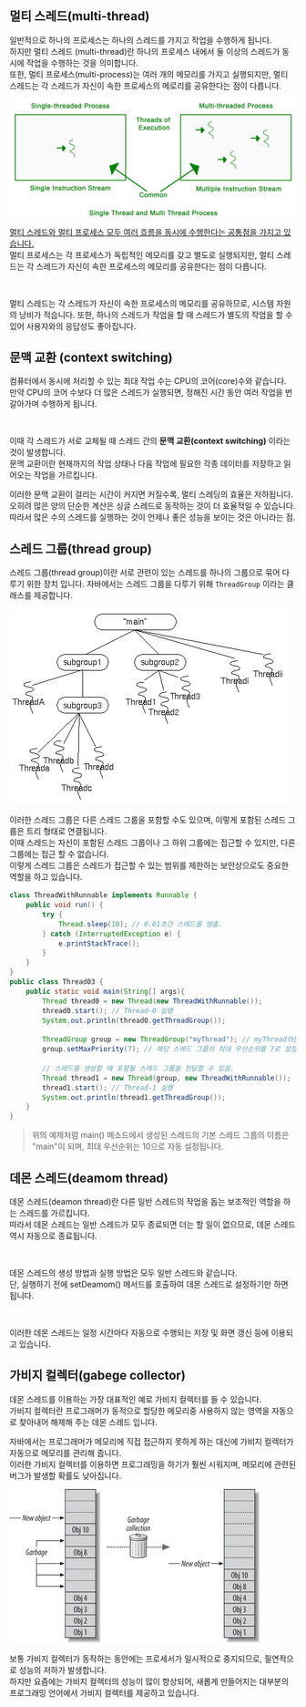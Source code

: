 ## 멀티 스레드(multi-thread)
일반적으로 하나의 프로세스는 하나의 스레드를 가지고 작업을 수행하게 됩니다.  
하지만 멀티 스레드 (multi-thread)란 하나의 프로세스 내에서 둘 이상의 스레드가 동시에 작업을 수행하는 것을 의미합니다.  
또한, 멀티 프로세스(multi-process)는 여러 개의 메모리를 가지고 실행되지만, 멀티 스레드는 각 스레드가 자신이 속한 프로세스의 메로리를 공유한다는 점이 다릅니다.

<img src="../../img/multi-thread.jpg">

<br>

<u>멀티 스레드와 멀티 프로세스 모두 여러 흐름을 동시에 수행한다는 공통점을 가지고 있습니다.</u>  
멀티 프로세스는 각 프로세스가 독립적인 메모리를 갖고 별도로 실행되지만, 멀티 스레드는 각 스레드가 자신이 속한 프로세스의 메모리를 공유한다는 점이 다릅니다.  

<br>

멀티 스레드는 각 스레드가 자신이 속한 프로세스의 메모리를 공유하므로, 시스템 자원의 낭비가 적습니다. 또한, 하나의 스레드가 작업을 할 때 스레드가 별도의 작업을 할 수 있어 사용자와의 응답성도 좋아집니다.

## 문맥 교환 (context switching)
컴퓨터에서 동시에 처리할 수 있는 최대 작업 수는 CPU의 코어(core)수와 같습니다.  
만약 CPU의 코어 수보다 더 많은 스레드가 실행되면, 정해진 시간 동안 여러 작업을 번갈아가며 수행하게 됩니다.

<br>

이때 각 스레드가 서로 교체될 때 스레드 간의 **문맥 교환(context switching)** 이라는 것이 발생합니다.  
문맥 교환이란 현재까지의 작업 상태나 다음 작업에 필요한 각종 데이터를 저장하고 읽어오는 작업을 가르킵니다.  

이러한 문맥 교환이 걸리는 시간이 커지면 커질수록, 멀티 스레딩의 효율은 저하됩니다.  
오히려 많은 양의 단순한 계산은 싱글 스레드로 동작하는 것이 더 효율적일 수 있습니다.  
따라서 많은 수의 스레드를 실행하는 것이 언제나 좋은 성능을 보이는 것은 아니라는 점.

## 스레드 그룹(thread group)
스레드 그룹(thread group)이란 서로 관련이 있는 스레드를 하나의 그룹으로 묶어 다루기 위한 장치 입니다. 자바에서는 스레드 그룹을 다루기 위해 ``ThreadGroup`` 이라는 클래스를 제공합니다.

<img src="../../img/thread-group.gif">

이러한 스레드 그룹은 다른 스레드 그룹을 포함할 수도 있으며, 이렇게 포함된 스레드 그룹은 트리 형태로 연결됩니다.  
이때 스레드는 자신이 포함된 스레드 그룹이나 그 하위 그룹에는 접근할 수 있지만, 다른 그룹에는 접근 할 수 없습니다.  
이렇게 스레드 그룹은 스레드가 접근할 수 있는 범위를 제한하는 보안상으로도 중요한 역할을 하고 있습니다.

```java
class ThreadWithRunnable implements Runnable {
    public void run() {
        try {
            Thread.sleep(10); // 0.01초간 스레드를 멈춤.
        } catch (InterruptedException e) {
            e.printStackTrace();
        }
    }
}
public class Thread03 {
    public static void main(String[] args){
        Thread thread0 = new Thread(new ThreadWithRunnable());
        thread0.start(); // Thread-0 실행
        System.out.println(thread0.getThreadGroup());

        ThreadGroup group = new ThreadGroup("myThread"); // myThread라는 스레드 그룹 생성함.
        group.setMaxPriority(7); // 해당 스레드 그룹의 최대 우선순위를 7로 설정함.

        // 스레드를 생성할 때 포함될 스레드 그룹을 전달할 수 있음.
        Thread thread1 = new Thread(group, new ThreadWithRunnable());
        thread1.start(); // Thread-1 실행
        System.out.println(thread1.getThreadGroup());
    }
}
```
> 위의 예제처럼 main() 메소드에서 생성된 스레드의 기본 스레드 그룹의 이름은 "main"이 되며, 최대 우선순위는 10으로 자동 설정됩니다.


## 데몬 스레드(deamom thread)
데몬 스레드(deamon thread)란 다른 일반 스레드의 작업을 돕는 보조적인 역할을 하는 스레드를 가르킵니다.  
따라서 데몬 스레드는 일반 스레드가 모두 종료되면 더는 할 일이 없으므로, 데몬 스레드 역시 자동으로 종료됩니다.  

<br>

데몬 스레드의 생성 방법과 실행 방법은 모두 일반 스레드와 같습니다.  
단, 실행하기 전에 setDeamom() 메서드를 호출하여 데몬 스레드로 설정하기만 하면 됩니다.

<br>

이러한 데몬 스레드는 일정 시간마다 자동으로 수행되는 저장 및 화면 갱신 등에 이용되고 있습니다.

## 가비지 컬렉터(gabege collector)
데몬 스레드를 이용하는 가장 대표적인 예로 가비지 컬렉터를 들 수 있습니다.  
가비지 컬렉터란 프로그래머가 동적으로 할당한 메모리중 사용하지 않는 영역을 자동으로 찾아내어 해제해 주는 데몬 스레드 입니다.  

자바에서는 프로그래머가 메모리에 직접 접근하지 못하게 하는 대신에 가비지 컬렉터가 자동으로 메모리를 관리해 줍니다.  
이러한 가비지 컬렉터를 이용하면 프로그래밍을 하기가 훨씬 시워지며, 메모리에 관련된 버그가 발생할 확률도 낮아집니다.  

<img src="../../img/gabege-collector.gif">

보통 가비지 컬렉터가 동작하는 동안에는 프로세서가 일시적으로 중지되므로, 필연적으로 성능의 저하가 발생합니다.  
하지만 요즘에는 가비지 컬렉터의 성능이 많이 향상되어, 새롭게 만들어지는 대부분의 프로그래밍 언어에서 가비지 컬렉터를 제공하고 있습니다.